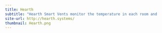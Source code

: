 ```yaml
---
title: Hearth
subtitle: "Hearth Smart Vents monitor the temperature in each room and intelligently control the heating in your home, giving you ultimate control over your heating.<br><br>"
site-url: http://hearth.systems/
thumbnail: Hearth.png
---
```

